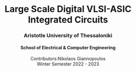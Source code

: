 <br />
<div align="center">
  <h1 align="center">Large Scale Digital VLSI-ASIC Integrated Circuits</h1>
  <h3 align="center">Aristotle University of Thessaloniki</h3>
  <h4 align="center">School of Electrical & Computer Engineering</h4>
  <p align="center">
    Contributors:Nikolaos Giannopoulos
    <br />
    Winter Semester 2022 - 2023
    <br />
    <br />
  </p>
</div>
<br />
